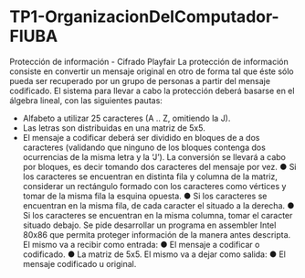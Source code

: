 # TP1-OrganizacionDelComputador-FIUBA

Protección de información - Cifrado Playfair
La protección de información consiste en convertir un mensaje original en otro de forma tal que éste
sólo pueda ser recuperado por un grupo de personas a partir del mensaje codificado.
El sistema para llevar a cabo la protección deberá basarse en el álgebra lineal, con las siguientes
pautas:
- Alfabeto a utilizar 25 caracteres (A .. Z, omitiendo la J).
- Las letras son distribuidas en una matriz de 5x5.
- El mensaje a codificar deberá ser dividido en bloques de a dos caracteres (validando que ninguno de
los bloques contenga dos ocurrencias de la misma letra y la ‘J’).
La conversión se llevará a cabo por bloques, es decir tomando dos caracteres del mensaje por vez.
● Si los caracteres se encuentran en distinta fila y columna de la matriz, considerar un rectángulo
formado con los caracteres como vértices y tomar de la misma fila la esquina opuesta.
● Si los caracteres se encuentran en la misma fila, de cada caracter el situado a la derecha.
● Si los caracteres se encuentran en la misma columna, tomar el caracter situado debajo.
Se pide desarrollar un programa en assembler Intel 80x86 que permita proteger información de la
manera antes descripta.
El mismo va a recibir como entrada:
● El mensaje a codificar o codificado.
● La matriz de 5x5.
El mismo va a dejar como salida:
● El mensaje codificado u original.
